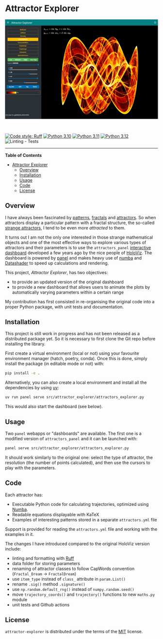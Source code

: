 # Attractor Explorer

![Attractor Explorer Screenshot](docs/source/_static/assets/images/explorer_screenshot.png)

<br>

[![Code style: Ruff](https://img.shields.io/endpoint?url=https://raw.githubusercontent.com/astral-sh/ruff/main/assets/badge/v2.json)](https://github.com/astral-sh/ruff)
[![Python 3.10](https://img.shields.io/badge/python-3.10-blue.svg)](https://www.python.org/downloads/release/python-360/)
[![Python 3.11](https://img.shields.io/badge/python-3.11-blue.svg)](https://www.python.org/downloads/release/python-360/)
[![Python 3.12](https://img.shields.io/badge/python-3.12-blue.svg)](https://www.python.org/downloads/release/python-360/)
![Linting - Tests](https://github.com/jobar8/attractor-explorer/actions/workflows/checks.yml/badge.svg)

-----

**Table of Contents**

- [Attractor Explorer](#attractor-explorer)
  - [Overview](#overview)
  - [Installation](#installation)
  - [Usage](#usage)
  - [Code](#code)
  - [License](#license)

## Overview

I have always been fascinated by [patterns](https://en.wikipedia.org/wiki/Pattern), [fractals](https://en.wikipedia.org/wiki/Fractal)
and [attractors](https://en.wikipedia.org/wiki/Attractor).
So when attractors display a particular pattern with a fractal structure, the so-called [strange attractors](https://en.wikipedia.org/wiki/Attractor#Strange_attractor), I tend to be even more *attracted* to them. 

It turns out I am not the only one interested in those strange mathematical objects and one of the most effective
ways to explore various types of attractors and their parameters
is to use the `attractors_panel` [interactive dashboard](https://examples.holoviz.org/gallery/attractors/attractors_panel.html) developed a
few years ago by the nice people of [HoloViz](https://holoviz.org/). The dashboard is powered
by [panel](https://panel.holoviz.org/) and makes heavy use of [numba](https://numba.pydata.org/)
and [Datashader](https://datashader.org) to speed up calculations and rendering.

This project, *Attractor Explorer*, has two objectives:
- to provide an updated version of the original dashboard
- to provide a new dashboard that allows users to animate the plots by automatically varying parameters within a certain range

My contribution has first consisted in re-organising the original code into a proper Python package, with unit tests
and documentation. 

## Installation

This project is still work in progress and has not been released as a distributed package yet. So it is
necessary to first clone the Git repo before installing the library.

First create a virtual environment (local or not) using your favourite environment manager (hatch, poetry, conda).
Once this is done, simply install the package (in editable mode or not) with:

```sh
pip install -e .
```

Alternatively, you can also create a local environment and install all the dependencies by using
[uv](https://docs.astral.sh/uv/):

```sh
uv run panel serve src/attractor_explorer/attractors_explorer.py
```

This would also start the dashboard (see below).


## Usage

Two `panel` webapps or "dashboards" are available. The first one is a modified version of `attractors_panel` and
it can be launched with:

```sh
panel serve src/attractor_explorer/attractors_explorer.py
```

It should work similarly to the original one: select the type of attractor, the resolution (the number of points
calculated), and then use the cursors to play with the parameters.


## Code

Each attractor has:

- Executable Python code for calculating trajectories, optimized using [Numba](https://numba.pydata.org).
- Readable equations displayable with KaTeX
- Examples of interesting patterns stored in a separate `attractors.yml` file

Support is provided for reading the `attractors.yml` file and working with the examples in it.

The changes I have introduced compared to the original HoloViz version include:

- linting and formatting with [Ruff](https://docs.astral.sh/ruff)
- data folder for storing parameters
- renaming of attractor classes to follow CapWords convention (`Fractal_Dream` -> `FractalDream`)
- use `item_type` instead of `class_` attribute in `param.List()`
- rename `.sig()` method `.signature()`
- use `np.random.default_rng()` instead of `numpy.random.seed()`
- move `trajectory_coords()` and `trajectory()` functions to new `maths.py` module
- unit tests and Github actions

## License

`attractor-explorer` is distributed under the terms of the [MIT](https://spdx.org/licenses/MIT.html) license.
